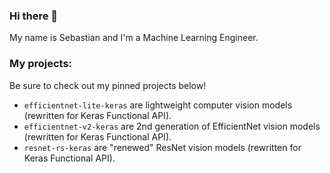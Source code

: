 ### Hi there 👋
My name is Sebastian and I'm a Machine Learning Engineer.

### My projects:
Be sure to check out my pinned projects below!
* `efficientnet-lite-keras` are lightweight computer vision models (rewritten for Keras Functional API).
* `efficientnet-v2-keras` are 2nd generation of EfficientNet vision models (rewritten for Keras Functional API).
* `resnet-rs-keras` are "renewed" ResNet vision models (rewritten for Keras Functional API).

<!--
**sebastian-sz/sebastian-sz** is a ✨ _special_ ✨ repository because its `README.md` (this file) appears on your GitHub profile.

Here are some ideas to get you started:

- 🔭 I’m currently working on ...
- 🌱 I’m currently learning ...
- 👯 I’m looking to collaborate on ...
- 🤔 I’m looking for help with ...
- 💬 Ask me about ...
- 📫 How to reach me: ...
- 😄 Pronouns: ...
- ⚡ Fun fact: ...
-->
